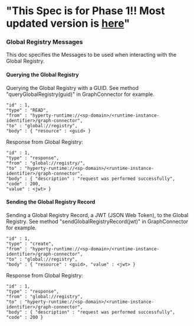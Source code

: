  "This Spec is for Phase 1!! Most updated version is [here](https://github.com/reTHINK-project/specs/tree/master/messages)" 
=============== 
### Global Registry Messages

This doc specifies the Messages to be used when interacting with the Global Registry.


#### Querying the Global Registry

Querying the Global Registry with a GUID. See method "queryGlobalRegistry(guid)" in GraphConnector
for example.

```
"id" : 1,
"type" : "READ",
"from" : "hyperty-runtime://<sp-domain>/<runtime-instance-identifier>/graph-connector",
"to" : "global://registry",
"body" : { "resource" : <guid> }
```

Response from Global Registry:

```
"id" : 1,
"type" : "response",
"from" : "global://registry/",
"to" : "hyperty-runtime://<sp-domain>/<runtime-instance-identifier>/graph-connector",
"body" : { "description" : "request was performed successfully",
"code" : 200,
"value" : <jwt> }
```



#### Sending the Global Registry Record


Sending a Global Registry Record, a JWT (JSON Web Token), to the Global Registry. See method
"sendGlobalRegistryRecord(jwt)" in GraphConnector for example.

```
"id" : 1,
"type" : "create",
"from" : "hyperty-runtime://<sp-domain>/<runtime-instance-identifier>/graph-connector",
"to" : "global://registry",
"body" : { "resource" : <guid>, "value" : <jwt> }
```

Response from Global Registry:

```
"id" : 1,
"type" : "response",
"from" : "global://registry",
"to" : "hyperty-runtime://<sp-domain>/<runtime-instance-identifier>/graph-connector",
"body" : { "description" : "request was performed successfully",
"code" : 200 }
```
